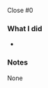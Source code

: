 <!-- Close or Related Issues -->

Close #0

### What I did
<!-- Please describe the motivation behind this PR and the changes it introduces. -->

-

### Notes
<!-- If manual testing is required, please describe the procedure. -->

None

